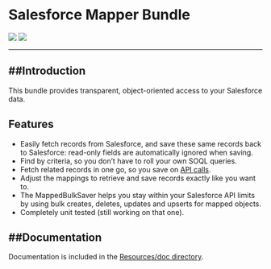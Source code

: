 # Salesforce Mapper Bundle

![](https://img.shields.io/github/v/release/comsave/salesforce-mapper-bundle)
![](https://img.shields.io/travis/comsave/salesforce-mapper-bundle)

---

##Introduction
------------

This bundle provides transparent, object-oriented access to your Salesforce
data. 

## Features

* Easily fetch records from Salesforce, and save these same records back to
  Salesforce: read-only fields are automatically ignored when saving.
* Find by criteria, so you don’t have to roll your own SOQL queries.
* Fetch related records in one go, so you save on
[API calls](http://www.salesforce.com/us/developer/docs/api/Content/implementation_considerations.htm#topic-title_request_metering).
* Adjust the mappings to retrieve and save records exactly like you want to.
* The MappedBulkSaver helps you stay within your Salesforce API limits by using 
  bulk creates, deletes, updates and upserts for mapped objects.
* Completely unit tested (still working on that one).

##Documentation
-------------

Documentation is included in the [Resources/doc directory](http://github.com/LogicItLab/LogicItLabSalesforceMapperBundle/tree/master/Resources/doc/index.md).
